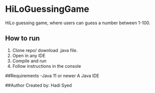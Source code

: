 # HiLoGuessingGame
HiLo guessing game, where users can guess a number between 1-100.
## How to run
1. Clone repo/ download .java file.
2. Open in any IDE
3. Compile and run
4. Follow instructions in the console

##Requirements
-Java 11 or newer
A Java IDE

##Author
Created by: Hadi Syed
